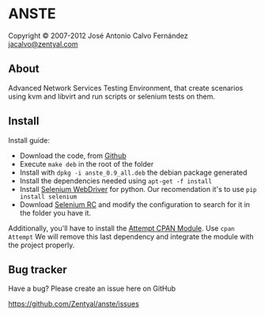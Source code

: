   ANSTE
==========
Copyright &copy; 2007-2012 José Antonio Calvo Fernández <jacalvo@zentyal.com>

About
-----
Advanced Network Services Testing Environment, that create scenarios using kvm and libvirt and run scripts or selenium tests on them.

Install
-------

Install guide:

* Download the code, from [Github](https://github.com/Zentyal/anste)
* Execute `make deb` in the root of the folder
* Install with `dpkg -i anste_0.9_all.deb` the debian package generated
* Install the dependencies needed using `apt-get -f install`
* Install [Selenium WebDriver](http://seleniumhq.org/docs/03_webdriver.html) for python. Our recomendation it's to use `pip install selenium`
* Download [Selenium RC](http://seleniumhq.org/projects/remote-control/) and modify the configuration to search for it in the folder you have it.

Additionally, you'll have to install the [Attempt CPAN Module](http://search.cpan.org/~markf/Attempt-1.01/lib/Attempt.pm). Use `cpan Attempt`
We will remove this last dependency and integrate the module with the project properly.

Bug tracker
-----------

Have a bug? Please create an issue here on GitHub

https://github.com/Zentyal/anste/issues

